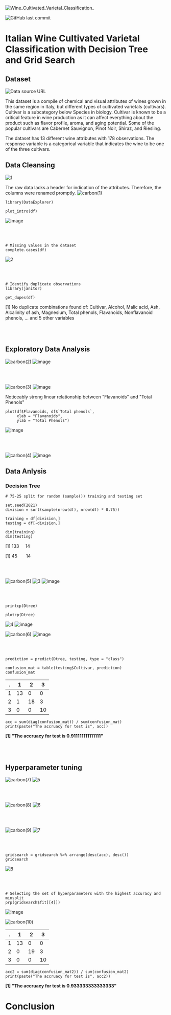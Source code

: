 ![Wine_Cultivated_Varietal_Classification_](https://user-images.githubusercontent.com/74638365/138602134-e0ca7239-7c72-4541-b9c2-f29fe7343233.png)

![GitHub last commit](https://img.shields.io/github/last-commit/bklee095/R-Wine-Classification)
# Italian Wine Cultivated Varietal Classification with Decision Tree and Grid Search


## Dataset

![Data source URL](https://archive.ics.uci.edu/ml/datasets/Wine)

This dataset is a compile of chemical and visual attributes of wines grown in the same region in Italy, but different types of cultivated varietals (cultivars). Cultivar is a subcategory below Species in biology. Cultivar is known to be a critical feature in wine production as it can affect everything about the product such as flavor profile, aroma, and aging potential. Some of the popular cultivars are Cabernet Sauvignon, Pinot Noir, Shiraz, and Riesling.

The dataset has 13 different wine attributes with 178 observations. The response variable is a categorical variable that indicates the wine to be one of the three cultivars. 

## Data Cleansing

![1](https://user-images.githubusercontent.com/74638365/138602848-f767c67b-195b-4fd3-95c1-8fac628d5579.PNG)

The raw data lacks a header for indication of the attributes. Therefore, the columns were renamed promptly.
![carbon(1)](https://user-images.githubusercontent.com/74638365/138602907-13486a80-5852-4876-b14f-b5d474dca5cd.png)


```{r}
library(DataExplorer)

plot_intro(df)
```
![image](https://user-images.githubusercontent.com/74638365/138602973-1f03452f-f5fe-4e7e-bb54-d78531f9295a.png)

<br/><br/>

```{r}
# Missing values in the dataset
complete.cases(df)
```
![2](https://user-images.githubusercontent.com/74638365/138603005-4fe405cf-373e-49c4-aad9-6ba14084aed4.PNG)


<br/><br/>

```{r}
# Identify duplicate observations
library(janitor)

get_dupes(df)
```
[1] No duplicate combinations found of: Cultivar, Alcohol, Malic acid, Ash, Alcalinity of ash, Magnesium, Total phenols, Flavanoids, Nonflavanoid phenols, ... and 5 other variables


<br/><br/>

## Exploratory Data Analysis

![carbon(2)](https://user-images.githubusercontent.com/74638365/138603077-0de91fa1-1a67-4f45-a392-e07868ffe253.png)
![image](https://user-images.githubusercontent.com/74638365/138603091-9c6e89ac-9316-48ed-b398-330b607c5e42.png)


<br/><br/>

![carbon(3)](https://user-images.githubusercontent.com/74638365/138603127-b654447c-60b3-4468-8a33-e23ab03ea848.png)
![image](https://user-images.githubusercontent.com/74638365/138603137-f0c8212a-a664-454e-9f70-c3efed05300e.png)

Noticeably strong linear relationship between "Flavanoids" and "Total Phenols"

```{r}
plot(df$Flavanoids, df$`Total phenols`,
     xlab = "Flavanoids",
     ylab = "Total Phenols")
```
![image](https://user-images.githubusercontent.com/74638365/138603232-1122630c-a1c4-469f-8d93-57da66ffb2cc.png)

<br/><br/>

![carbon(4)](https://user-images.githubusercontent.com/74638365/138607848-f5cd647a-dce8-47bc-9cb1-f53168c39e85.png)
![image](https://user-images.githubusercontent.com/74638365/138603305-76c5a9bd-fbf6-49f4-8fe6-6eaef4a55855.png)



## Data Anlysis
### Decision Tree
```{r}
# 75-25 split for random (sample()) training and testing set

set.seed(2021)
division = sort(sample(nrow(df), nrow(df) * 0.75))

training = df[division,]
testing = df[-division,]
```

```{r}
dim(training)
dim(testing)
```

[1] 133 &nbsp; &nbsp;   14

[1] 45  &nbsp; &nbsp; &nbsp;  14

<br/><br/>

![carbon(5)](https://user-images.githubusercontent.com/74638365/138607941-50d78c2f-b2e3-41de-8305-3099a1979668.png)
![3](https://user-images.githubusercontent.com/74638365/138607959-9012971a-b7c8-47a7-85bd-c2d0f6238246.PNG)
![image](https://user-images.githubusercontent.com/74638365/138607968-c810c22f-1b2d-4cc3-be6f-d955c54953b1.png)

<br/><br/>

```{r}
printcp(Dtree)
```

```{r}
plotcp(Dtree)
```
![4](https://user-images.githubusercontent.com/74638365/138607985-14718180-aa8b-4d85-a258-b2efc3d3ae20.PNG)
![image](https://user-images.githubusercontent.com/74638365/138607994-4112c9e8-d90a-4656-8b55-f79480ddeb43.png)



![carbon(6)](https://user-images.githubusercontent.com/74638365/138608008-eeb52aff-14ee-46ef-be56-28aadca8b9a5.png)
![image](https://user-images.githubusercontent.com/74638365/138608017-a8de0f0a-8b6c-4c25-b16f-e1b2cbd07a2a.png)

<br/><br/>

```{r}
prediction = predict(Dtree, testing, type = "class")

confusion_mat = table(testing$Cultivar, prediction)
confusion_mat
```

. | 1 | 2 | 3 |
--|---|---|---|
1 | 13 | 0| 0 |
2 | 1 | 18| 3 |
3 | 0 | 0 | 10|

```{r}
acc = sum(diag(confusion_mat)) / sum(confusion_mat)
print(paste("The accruacy for test is", acc))
```
**[1] "The accruacy for test is 0.911111111111111"**

<br/><br/>

## Hyperparameter tuning

![carbon(7)](https://user-images.githubusercontent.com/74638365/138608248-c36df4b7-afef-4323-b405-e08e88ad2914.png)
![5](https://user-images.githubusercontent.com/74638365/138608276-4ee6a9de-cfdb-42d1-a6a4-ab19ba069a91.PNG)

<br/><br/>

![carbon(8)](https://user-images.githubusercontent.com/74638365/138608307-483ff4c3-1ec1-4a27-837c-08ec949e0ef2.png)
![6](https://user-images.githubusercontent.com/74638365/138608330-5852e6ed-3afd-4635-b1e0-b7191f05918f.PNG)

<br/><br/>

![carbon(9)](https://user-images.githubusercontent.com/74638365/138608380-39312556-91ad-413e-936c-87c8390075b7.png)
![7](https://user-images.githubusercontent.com/74638365/138608416-e1718455-c561-477e-8b3c-a3d5b664cf4d.PNG)

<br/><br/>

```{r}
gridsearch = gridsearch %>% arrange(desc(acc), desc())
gridsearch
```
![8](https://user-images.githubusercontent.com/74638365/138608445-94d21e51-f271-4592-b3ba-0fe17ea012e9.PNG)

<br/><br/>
```{r}
# Selecting the set of hyperparameters with the highest accuracy and minsplit
prp(gridsearch$fit[[4]])
```
![image](https://user-images.githubusercontent.com/74638365/138608476-cfebf559-f305-49c4-9c63-bb027ceab050.png)



![carbon(10)](https://user-images.githubusercontent.com/74638365/138608488-e3bb386a-c3bd-4a72-84b5-686d3275b3af.png)

. | 1 | 2 | 3 |
--|---|---|---|
1 | 13 | 0| 0 |
2 | 0 | 19| 3 |
3 | 0 | 0 | 10|



```{r}
acc2 = sum(diag(confusion_mat2)) / sum(confusion_mat2)
print(paste("The accruacy for test is", acc2))
```

**[1] "The accruacy for test is 0.933333333333333"**


# Conclusion


